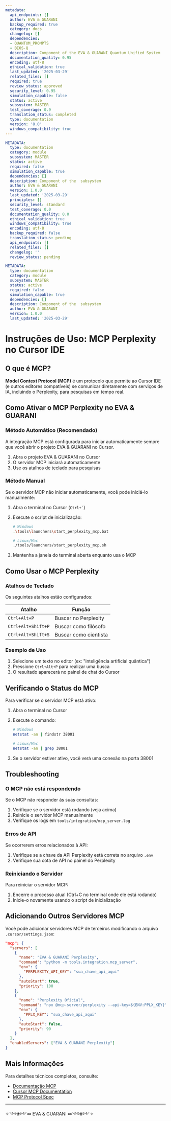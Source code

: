 ```yaml
---
metadata:
  api_endpoints: []
  author: EVA & GUARANI
  backup_required: true
  category: docs
  changelog: []
  dependencies:
  - QUANTUM_PROMPTS
  - BIOS-Q
  description: Component of the EVA & GUARANI Quantum Unified System
  documentation_quality: 0.95
  encoding: utf-8
  ethical_validation: true
  last_updated: '2025-03-29'
  related_files: []
  required: true
  review_status: approved
  security_level: 0.95
  simulation_capable: false
  status: active
  subsystem: MASTER
  test_coverage: 0.9
  translation_status: completed
  type: documentation
  version: '8.0'
  windows_compatibility: true
---
```

```yaml
METADATA:
  type: documentation
  category: module
  subsystem: MASTER
  status: active
  required: false
  simulation_capable: true
  dependencies: []
  description: Component of the  subsystem
  author: EVA & GUARANI
  version: 1.0.0
  last_updated: '2025-03-29'
  principles: []
  security_level: standard
  test_coverage: 0.0
  documentation_quality: 0.0
  ethical_validation: true
  windows_compatibility: true
  encoding: utf-8
  backup_required: false
  translation_status: pending
  api_endpoints: []
  related_files: []
  changelog: ''
  review_status: pending
```

```yaml
METADATA:
  type: documentation
  category: module
  subsystem: MASTER
  status: active
  required: false
  simulation_capable: true
  dependencies: []
  description: Component of the  subsystem
  author: EVA & GUARANI
  version: 1.0.0
  last_updated: '2025-03-29'
```

# Instruções de Uso: MCP Perplexity no Cursor IDE

## O que é MCP?

**Model Context Protocol (MCP)** é um protocolo que permite ao Cursor IDE (e outros editores compatíveis) se comunicar diretamente com serviços de IA, incluindo o Perplexity, para pesquisas em tempo real.

## Como Ativar o MCP Perplexity no EVA & GUARANI

### Método Automático (Recomendado)

A integração MCP está configurada para iniciar automaticamente sempre que você abrir o projeto EVA & GUARANI no Cursor.

1. Abra o projeto EVA & GUARANI no Cursor
2. O servidor MCP iniciará automaticamente
3. Use os atalhos de teclado para pesquisas

### Método Manual

Se o servidor MCP não iniciar automaticamente, você pode iniciá-lo manualmente:

1. Abra o terminal no Cursor (`` Ctrl+` ``)
2. Execute o script de inicialização:

   ```bash
   # Windows
   .\tools\launchers\start_perplexity_mcp.bat

   # Linux/Mac
   ./tools/launchers/start_perplexity_mcp.sh
   ```

3. Mantenha a janela do terminal aberta enquanto usa o MCP

## Como Usar o MCP Perplexity

### Atalhos de Teclado

Os seguintes atalhos estão configurados:

| Atalho | Função |
|--------|--------|
| `Ctrl+Alt+P` | Buscar no Perplexity |
| `Ctrl+Alt+Shift+P` | Buscar como filósofo |
| `Ctrl+Alt+Shift+S` | Buscar como cientista |

### Exemplo de Uso

1. Selecione um texto no editor (ex: "inteligência artificial quântica")
2. Pressione `Ctrl+Alt+P` para realizar uma busca
3. O resultado aparecerá no painel de chat do Cursor

## Verificando o Status do MCP

Para verificar se o servidor MCP está ativo:

1. Abra o terminal no Cursor
2. Execute o comando:

   ```bash
   # Windows
   netstat -an | findstr 38001

   # Linux/Mac
   netstat -an | grep 38001
   ```

3. Se o servidor estiver ativo, você verá uma conexão na porta 38001

## Troubleshooting

### O MCP não está respondendo

Se o MCP não responder às suas consultas:

1. Verifique se o servidor está rodando (veja acima)
2. Reinicie o servidor MCP manualmente
3. Verifique os logs em `tools/integration/mcp_server.log`

### Erros de API

Se ocorrerem erros relacionados à API:

1. Verifique se a chave da API Perplexity está correta no arquivo `.env`
2. Verifique sua cota de API no painel do Perplexity

### Reiniciando o Servidor

Para reiniciar o servidor MCP:

1. Encerre o processo atual (Ctrl+C no terminal onde ele está rodando)
2. Inicie-o novamente usando o script de inicialização

## Adicionando Outros Servidores MCP

Você pode adicionar servidores MCP de terceiros modificando o arquivo `.cursor/settings.json`:

```json
"mcp": {
  "servers": [
    {
      "name": "EVA & GUARANI Perplexity",
      "command": "python -m tools.integration.mcp_server",
      "env": {
        "PERPLEXITY_API_KEY": "sua_chave_api_aqui"
      },
      "autoStart": true,
      "priority": 100
    },
    {
      "name": "Perplexity Oficial",
      "command": "npx @mcp-server/perplexity --api-key=${ENV:PPLX_KEY}",
      "env": {
        "PPLX_KEY": "sua_chave_api_aqui"
      },
      "autoStart": false,
      "priority": 90
    }
  ],
  "enabledServers": ["EVA & GUARANI Perplexity"]
}
```

## Mais Informações

Para detalhes técnicos completos, consulte:

- [Documentação MCP](docs/MCP_INTEGRATION.md)
- [Cursor MCP Documentation](https://docs.cursor.sh/resources/mcp-server)
- [MCP Protocol Spec](https://docs.cursor.sh/model-context-protocol)

---

✧༺❀༻∞ EVA & GUARANI ∞༺❀༻✧

